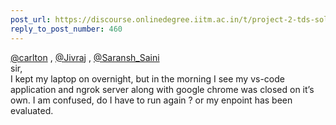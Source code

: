 ```yaml
---
post_url: https://discourse.onlinedegree.iitm.ac.in/t/project-2-tds-solver-discussion-thread/169029/468
reply_to_post_number: 460
---
```

[@carlton](/u/carlton) , [@Jivraj](/u/jivraj) , [@Saransh\_Saini](/u/saransh_saini)  
sir,  
I kept my laptop on overnight, but in the morning I see my vs-code application and ngrok server along with google chrome was closed on it’s own. I am confused, do I have to run again ? or my enpoint has been evaluated.